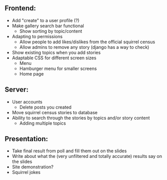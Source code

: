 ## **Frontend:**

- Add "create" to a user profile (?)
- Make gallery search bar functional
    - Show sorting by topic/content
- Adapting to permissions
  - Allow people to add likes/dislikes from the official squirrel census
  - Allow admins to remove any story (django has a way to check)
- Show existing topics when you add stories
-   Adaptable CSS for different screen sizes
    -   Menu
      - Hamburger menu for smaller screens
    -   Home page

## **Server:**

-   User accounts
    -   Delete posts you created
-   Move squirrel census stories to database
-   Ability to search through the stories by topics and/or story content
    - Adding multiple topics

## **Presentation:**

-   Take final result from poll and fill them out on the slides
  -   Write about what the (very unfiltered and totally accurate) results say on the slides
-   Site demonstration?
-   Squirrel jokes
